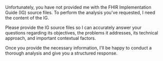 Unfortunately, you have not provided me with the FHIR Implementation Guide (IG) source files. To perform the analysis you've requested, I need the content of the IG. 

Please provide the IG source files so I can accurately answer your questions regarding its objectives, the problems it addresses, its technical approach, and important contextual factors. 

Once you provide the necessary information, I'll be happy to conduct a thorough analysis and give you a structured response. 
